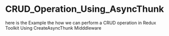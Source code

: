 # CRUD_Operation_Using_AsyncThunk
here is the Example the how we can perform a CRUD operation in Redux Toolkit Using CreateAsyncThunk Midddleware
